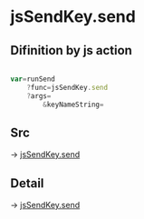 # jsSendKey.send

## Difinition by js action

```js.js

var=runSend
	?func=jsSendKey.send
	?args=
		&keyNameString=
```

## Src

-> [jsSendKey.send](https://github.com/puutaro/CommandClick/blob/master/app/src/main/java/com/puutaro/commandclick/fragment_lib/terminal_fragment/js_interface/JsSendKey.kt#L41)

## Detail

-> [jsSendKey.send](https://github.com/puutaro/CommandClick/blob/master/md/developer/js_interface/details/JsSendKey/send.md)
